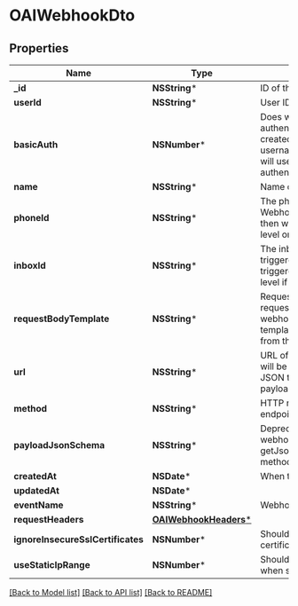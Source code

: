 # OAIWebhookDto

## Properties
Name | Type | Description | Notes
------------ | ------------- | ------------- | -------------
**_id** | **NSString*** | ID of the Webhook | 
**userId** | **NSString*** | User ID of the Webhook | 
**basicAuth** | **NSNumber*** | Does webhook expect basic authentication? If true it means you created this webhook with a username and password. MailSlurp will use these in the URL to authenticate itself. | 
**name** | **NSString*** | Name of the webhook | [optional] 
**phoneId** | **NSString*** | The phoneNumberId that the Webhook will be triggered by. If null then webhook triggered at account level or inbox level if inboxId set | [optional] 
**inboxId** | **NSString*** | The inbox that the Webhook will be triggered by. If null then webhook triggered at account level or phone level if phoneId set | [optional] 
**requestBodyTemplate** | **NSString*** | Request body template for HTTP request that will be sent for the webhook. Use Moustache style template variables to insert values from the original event payload. | [optional] 
**url** | **NSString*** | URL of your server that the webhook will be sent to. The schema of the JSON that is sent is described by the payloadJsonSchema. | 
**method** | **NSString*** | HTTP method that your server endpoint must listen for | 
**payloadJsonSchema** | **NSString*** | Deprecated. Fetch JSON Schema for webhook using the getJsonSchemaForWebhookPayload method | 
**createdAt** | **NSDate*** | When the webhook was created | 
**updatedAt** | **NSDate*** |  | 
**eventName** | **NSString*** | Webhook trigger event name | [optional] 
**requestHeaders** | [**OAIWebhookHeaders***](OAIWebhookHeaders) |  | [optional] 
**ignoreInsecureSslCertificates** | **NSNumber*** | Should notifier ignore insecure SSL certificates | [optional] 
**useStaticIpRange** | **NSNumber*** | Should notifier use static IP range when sending webhook payload | [optional] 

[[Back to Model list]](../README#documentation-for-models) [[Back to API list]](../README#documentation-for-api-endpoints) [[Back to README]](../README)


